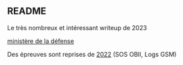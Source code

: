 ## README

Le très nombreux et intéressant writeup de 2023

[ministère de la défense](./gouvernement_services_evilien/ministere_defense/README.md)

Des épreuves sont reprises de [2022](./../../2022/TRACS) (SOS OBII, Logs GSM)
